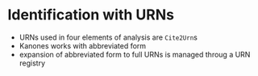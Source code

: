 # Identification with URNs


 - URNs used in four elements of analysis are `Cite2Urn`s
 - Kanones works with abbreviated form
 - expansion of abbreviated form to full URNs is managed throug a URN registry
 


